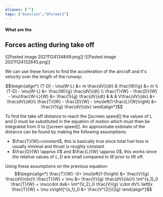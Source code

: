 ```yaml
---
aliases: [""]
tags: ["Question","QFormat3"]
---
```


#### What are the
## Forces acting during take off

![[Pasted image 20211124134849.png]]
![[Pasted image 20211124132645.png]]

We can use these forces to find the acceleration of the aircraft and it's velocity over the length of the runway:

$$\begin{align*}
   (T-D) - \mu(W-L) &= m \frac{dV}{dt} & \frac{W}{g} &= m \\
(T-D) - \mu(W-L) &= \frac{W}{g} \frac{dV}{dt} \\
\frac{T}{W} - \frac{D}{W} - \mu\frac{W-L}{W} &= \frac{1}{g} \frac{dV}{dt} & & & V\frac{dV}{dx} &= \frac{dV}{dt}\\
\frac{T}{W} - \frac{D}{W} - \mu\left(1-\frac{L}{W}\right) &= \frac{V}{g} \frac{dV}{dx}
\end{align*}$$

To find the take off distance to reach the [[screen speed]] the values of L and D must be substituted in the equation of motion which must then be integrated from 0 to [[screen speed]]. An approximate estimate of the distance can be found by making the following assumptions:
- $\frac{T}{W}=constant$, this is basically true since total fuel loss is usually minimal and thrust is roughly constant
- $\frac{D}{W} \approx 0$ and $\frac{L}{W} \approx 0$, this works since the relative values of $L,D$ are small compared to $W$ prior to lift off.

Using these assumptions on the previous equation:
$$\begin{align*}
\frac{T}{W} -0+ \mu\left(1-0\right) &= \frac{V}{g} \frac{dV}{dx}\\
\frac{T}{W} + \mu &= \frac{V}{g} \frac{dV}{dx}\\
\int^{s_1}_0 \frac{T}{W} + \mu\cdot dx&= \int^{V_2}_0 \frac{V}{g} \cdot dV\\
\left[x \frac{T}{W} + \mu x\right]^{s_1}_0 &=  \frac{V^{2}}{2g} 
\end{align*}$$